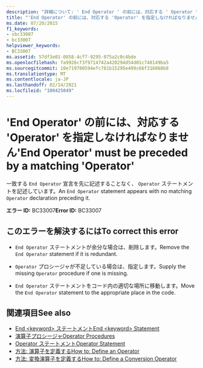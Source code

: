 ```yaml
---
description: "詳細について: ' End Operator ' の前には、対応する ' Operator ' を指定しなければなりません"
title: "'End Operator' の前には、対応する 'Operator' を指定しなければなりません"
ms.date: 07/20/2015
f1_keywords:
- vbc33007
- bc33007
helpviewer_keywords:
- BC33007
ms.assetid: 57df3e01-0858-4cf7-9295-075a2c0c4bde
ms.openlocfilehash: fa9926cf3f9714742a420294d54d01c748149ba5
ms.sourcegitcommit: 10e719780594efc781b15295e499c66f316068b8
ms.translationtype: MT
ms.contentlocale: ja-JP
ms.lasthandoff: 02/14/2021
ms.locfileid: "100425049"
---
```

# <a name="end-operator-must-be-preceded-by-a-matching-operator"></a><span data-ttu-id="f1c17-103">'End Operator' の前には、対応する 'Operator' を指定しなければなりません</span><span class="sxs-lookup"><span data-stu-id="f1c17-103">'End Operator' must be preceded by a matching 'Operator'</span></span>

<span data-ttu-id="f1c17-104">一致する `End Operator` 宣言を先に記述することなく、 `Operator` ステートメントを記述しています。</span><span class="sxs-lookup"><span data-stu-id="f1c17-104">An `End Operator` statement appears with no matching `Operator` declaration preceding it.</span></span>  
  
 <span data-ttu-id="f1c17-105">**エラー ID:** BC33007</span><span class="sxs-lookup"><span data-stu-id="f1c17-105">**Error ID:** BC33007</span></span>  
  
## <a name="to-correct-this-error"></a><span data-ttu-id="f1c17-106">このエラーを解決するには</span><span class="sxs-lookup"><span data-stu-id="f1c17-106">To correct this error</span></span>  
  
- <span data-ttu-id="f1c17-107">`End Operator` ステートメントが余分な場合は、削除します。</span><span class="sxs-lookup"><span data-stu-id="f1c17-107">Remove the `End Operator` statement if it is redundant.</span></span>  
  
- <span data-ttu-id="f1c17-108">`Operator` プロシージャが不足している場合は、指定します。</span><span class="sxs-lookup"><span data-stu-id="f1c17-108">Supply the missing `Operator` procedure if one is missing.</span></span>  
  
- <span data-ttu-id="f1c17-109">`End Operator` ステートメントをコード内の適切な場所に移動します。</span><span class="sxs-lookup"><span data-stu-id="f1c17-109">Move the `End Operator` statement to the appropriate place in the code.</span></span>  
  
## <a name="see-also"></a><span data-ttu-id="f1c17-110">関連項目</span><span class="sxs-lookup"><span data-stu-id="f1c17-110">See also</span></span>

- [<span data-ttu-id="f1c17-111">End \<keyword> ステートメント</span><span class="sxs-lookup"><span data-stu-id="f1c17-111">End \<keyword> Statement</span></span>](../language-reference/statements/end-keyword-statement.md)
- [<span data-ttu-id="f1c17-112">演算子プロシージャ</span><span class="sxs-lookup"><span data-stu-id="f1c17-112">Operator Procedures</span></span>](../programming-guide/language-features/procedures/operator-procedures.md)
- [<span data-ttu-id="f1c17-113">Operator ステートメント</span><span class="sxs-lookup"><span data-stu-id="f1c17-113">Operator Statement</span></span>](../language-reference/statements/operator-statement.md)
- [<span data-ttu-id="f1c17-114">方法: 演算子を定義する</span><span class="sxs-lookup"><span data-stu-id="f1c17-114">How to: Define an Operator</span></span>](../programming-guide/language-features/procedures/how-to-define-an-operator.md)
- [<span data-ttu-id="f1c17-115">方法: 変換演算子を定義する</span><span class="sxs-lookup"><span data-stu-id="f1c17-115">How to: Define a Conversion Operator</span></span>](../programming-guide/language-features/procedures/how-to-define-a-conversion-operator.md)
